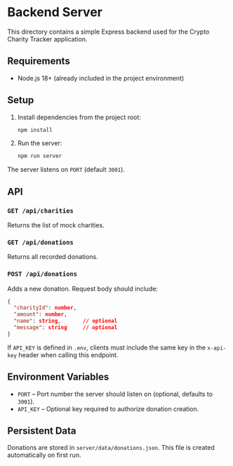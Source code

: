 # Backend Server

This directory contains a simple Express backend used for the Crypto Charity Tracker application.

## Requirements
- Node.js 18+ (already included in the project environment)

## Setup
1. Install dependencies from the project root:
   ```sh
   npm install
   ```
2. Run the server:
   ```sh
   npm run server
   ```

The server listens on `PORT` (default `3001`).

## API
### `GET /api/charities`
Returns the list of mock charities.

### `GET /api/donations`
Returns all recorded donations.

### `POST /api/donations`
Adds a new donation. Request body should include:

```json
{
  "charityId": number,
  "amount": number,
  "name": string,       // optional
  "message": string     // optional
}
```

If `API_KEY` is defined in `.env`, clients must include the same key in the `x-api-key` header when calling this endpoint.

## Environment Variables
- `PORT` – Port number the server should listen on (optional, defaults to `3001`).
- `API_KEY` – Optional key required to authorize donation creation.

## Persistent Data
Donations are stored in `server/data/donations.json`. This file is created automatically on first run.

